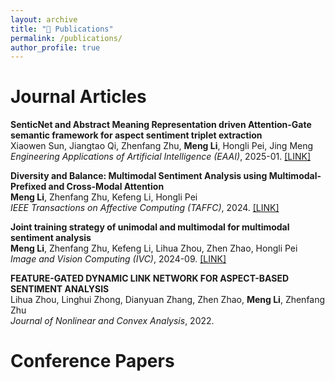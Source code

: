 ```yaml
---
layout: archive
title: "📖 Publications"
permalink: /publications/
author_profile: true
---
```


# Journal Articles

**SenticNet and Abstract Meaning Representation driven Attention-Gate semantic framework for aspect sentiment triplet extraction**  
Xiaowen Sun, Jiangtao Qi, Zhenfang Zhu, **Meng Li**, Hongli Pei, Jing Meng  
*Engineering Applications of Artificial Intelligence (EAAI)*, 2025-01. [[LINK]](https://www.sciencedirect.com/science/article/abs/pii/S0952197624017834)

**Diversity and Balance: Multimodal Sentiment Analysis using Multimodal-Prefixed and Cross-Modal Attention**  
**Meng Li**, Zhenfang Zhu, Kefeng Li, Hongli Pei  
*IEEE Transactions on Affective Computing (TAFFC)*, 2024. [[LINK]](https://ieeexplore.ieee.org/abstract/document/10601307)

**Joint training strategy of unimodal and multimodal for multimodal sentiment analysis**  
**Meng Li**, Zhenfang Zhu, Kefeng Li, Lihua Zhou, Zhen Zhao, Hongli Pei  
*Image and Vision Computing (IVC)*, 2024-09. [[LINK]](https://www.sciencedirect.com/science/article/abs/pii/S0262885624002774)

**FEATURE-GATED DYNAMIC LINK NETWORK FOR ASPECT-BASED SENTIMENT ANALYSIS**  
Lihua Zhou, Linghui Zhong, Dianyuan Zhang, Zhen Zhao, **Meng Li**, Zhenfang Zhu  
*Journal of Nonlinear and Convex Analysis*, 2022.

# Conference Papers
